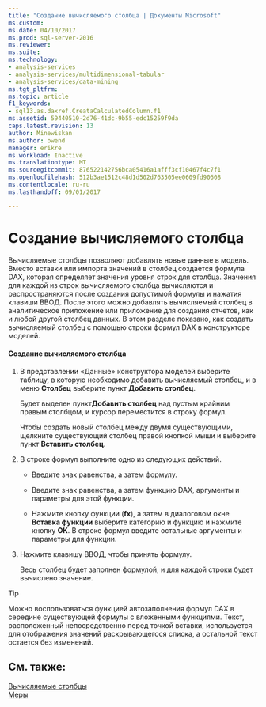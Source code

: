 ```yaml
---
title: "Создание вычисляемого столбца | Документы Microsoft"
ms.custom: 
ms.date: 04/10/2017
ms.prod: sql-server-2016
ms.reviewer: 
ms.suite: 
ms.technology:
- analysis-services
- analysis-services/multidimensional-tabular
- analysis-services/data-mining
ms.tgt_pltfrm: 
ms.topic: article
f1_keywords:
- sql13.as.daxref.CreataCalculatedColumn.f1
ms.assetid: 59440510-2d76-41dc-9b55-edc15259f9da
caps.latest.revision: 13
author: Minewiskan
ms.author: owend
manager: erikre
ms.workload: Inactive
ms.translationtype: MT
ms.sourcegitcommit: 876522142756bca05416a1afff3cf10467f4c7f1
ms.openlocfilehash: 512b3ae1512c48d1d502d763505ee0609fd90608
ms.contentlocale: ru-ru
ms.lasthandoff: 09/01/2017

---
```

# <a name="create-a-calculated-column"></a>Создание вычисляемого столбца
  Вычисляемые столбцы позволяют добавлять новые данные в модель. Вместо вставки или импорта значений в столбец создается формула DAX, которая определяет значения уровня строк для столбца. Значения для каждой из строк вычисляемого столбца вычисляются и распространяются после создания допустимой формулы и нажатия клавиши ВВОД. После этого можно добавлять вычисляемый столбец в аналитическое приложение или приложение для создания отчетов, как и любой другой столбец данных. В этом разделе показано, как создать вычисляемый столбец с помощью строки формул DAX в конструкторе моделей.  
  
#### <a name="to-create-a-new-calculated-column"></a>Создание вычисляемого столбца  
  
1.  В представлении «Данные» конструктора моделей выберите таблицу, в которую необходимо добавить вычисляемый столбец, и в меню **Столбец** выберите пункт **Добавить столбец**.  
  
     Будет выделен пункт**Добавить столбец** над пустым крайним правым столбцом, и курсор переместится в строку формул.  
  
     Чтобы создать новый столбец между двумя существующими, щелкните существующий столбец правой кнопкой мыши и выберите пункт **Вставить столбец**.  
  
2.  В строке формул выполните одно из следующих действий.  
  
    -   Введите знак равенства, а затем формулу.  
  
    -   Введите знак равенства, а затем функцию DAX, аргументы и параметры для этой функции.  
  
    -   Нажмите кнопку функции (**fx**), а затем в диалоговом окне **Вставка функции** выберите категорию и функцию и нажмите кнопку **ОК**. В строке формул введите остальные аргументы и параметры для функции.  
  
3.  Нажмите клавишу ВВОД, чтобы принять формулу.  
  
     Весь столбец будет заполнен формулой, и для каждой строки будет вычислено значение.  
  
> [!TIP]  
>  Можно воспользоваться функцией автозаполнения формул DAX в середине существующей формулы с вложенными функциями. Текст, расположенный непосредственно перед точкой вставки, используется для отображения значений раскрывающегося списка, а остальной текст остается без изменений.  
  
## <a name="see-also"></a>См. также:  
 [Вычисляемые столбцы](../../analysis-services/tabular-models/ssas-calculated-columns.md)   
 [Меры](../../analysis-services/tabular-models/measures-ssas-tabular.md)  
  
  

